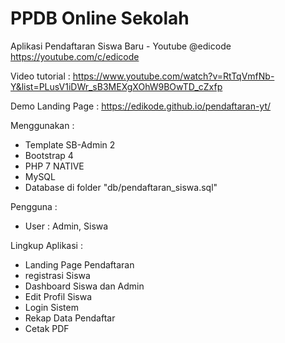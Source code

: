 # PPDB Online Sekolah
Aplikasi Pendaftaran Siswa Baru - Youtube @edicode https://youtube.com/c/edicode

Video tutorial :
https://www.youtube.com/watch?v=RtTqVmfNb-Y&list=PLusV1iDWr_sB3MEXgXOhW9BOwTD_cZxfp

Demo Landing Page :
https://edikode.github.io/pendaftaran-yt/

Menggunakan :
- Template SB-Admin 2
- Bootstrap 4
- PHP 7 NATIVE
- MySQL
- Database di folder "db/pendaftaran_siswa.sql"

Pengguna :
- User : Admin, Siswa

Lingkup Aplikasi :
- Landing Page Pendaftaran
- registrasi Siswa
- Dashboard Siswa dan Admin
- Edit Profil Siswa
- Login Sistem
- Rekap Data Pendaftar
- Cetak PDF
